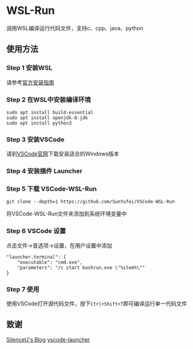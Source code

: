 # WSL-Run

调用WSL编译运行代码文件，支持c、cpp、java、python

## 使用方法

### Step 1 安装WSL

请参考[官方安装指南](https://docs.microsoft.com/zh-cn/windows/wsl/install-win10)

### Step 2 在WSL中安装编译环境

```shell
sudo apt install build-essential
sudo apt install openjdk-8-jdk
sudo apt install python3
```

### Step 3 安装VSCode

请到[VSCode官网](https://code.visualstudio.com/)下载安装适合的Windows版本

### Step 4 安装插件 Launcher

### Step 5 下载 VSCode-WSL-Run

```shell
git clone --depth=1 https://github.com/SunYufei/VSCode-WSL-Run
```

将VSCode-WSL-Run文件夹添加到系统环境变量中

### Step 6 VSCode 设置

点击文件->首选项->设置，在用户设置中添加
```
"launcher.terminal": {
    "executable": "cmd.exe",
    "parameters": "/c start bashrun.exe \"%item%\""
}
```

### Step 7 使用

使用VSCode打开源代码文件，按下`Ctrl+Shift+T`即可编译运行单一代码文件


## 致谢

[SilenceU's Blog](https://silenceu.me/tool/vscodeide.html)
[vscode-launcher](https://github.com/ilich/vscode-launcher)